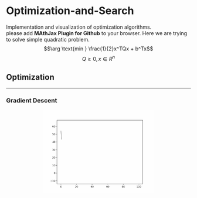 # Optimization-and-Search
Implementation and visualization of optimization algorithms.  
please add __MAthJax Plugin for Github__ to your browser.
Here we are trying to solve simple quadratic problem.  
$$\arg \text{min } \frac{1}{2}x^TQx + b^Tx$$
$$Q \geq 0, x \in R^n$$

## Optimization

---
### Gradient Descent
<div align=center><img width="60%" src="images/gradient_descent_1.gif"/></div>